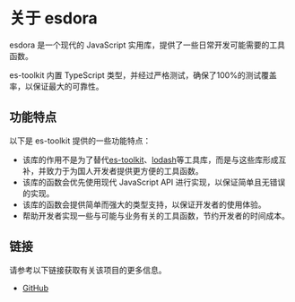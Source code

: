 # 关于 esdora

esdora 是一个现代的 JavaScript 实用库，提供了一些日常开发可能需要的工具函数。

es-toolkit 内置 TypeScript 类型，并经过严格测试，确保了100%的测试覆盖率，以保证最大的可靠性。

## 功能特点

以下是 es-toolkit 提供的一些功能特点：

- 该库的作用不是为了替代[es-toolkit](https://es-toolkit.dev/)、[lodash](https://lodash.com/)等工具库，而是与这些库形成互补，并致力于为国人开发者提供更方便的工具函数。
- 该库的函数会优先使用现代 JavaScript API 进行实现，以保证简单且无错误的实现。
- 该库的函数会提供简单而强大的类型支持，以保证开发者的使用体验。
- 帮助开发者实现一些与可能与业务有关的工具函数，节约开发者的时间成本。

## 链接

请参考以下链接获取有关该项目的更多信息。

- [GitHub](https://github.com/esdora-js/esdora)
